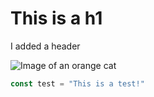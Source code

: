 # This is a h1

I added a header

![Image of an orange cat](https://i.ytimg.com/vi/rvX8cS-v2XM/hq720.jpg?sqp=-oaymwEhCK4FEIIDSFryq4qpAxMIARUAAAAAGAElAADIQj0AgKJD&rs=AOn4CLCF0zNNCUpNmTYhJxWG7VWjmvmybA)

```typescript
const test = "This is a test!"
```
